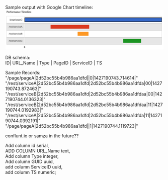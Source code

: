 Sample output with Google Chart timeline:
![SOA_Tracer_Timeline](https://github.com/joychester/soa_tracer_poc/blob/master/gchart_timing.png)

DB schema:  
ID| URL_Name | Type | PageID | ServiceID | TS

Sample Records:  
"/page/pageA|2d52bc55b4b986aa1dfd||0|1427190743.714614|"
"/rest/serviceA|2d52bc55b4b986aa1dfd|2d52bc55b4b986aa1dfda|00|1427190743.872463|"
"/rest/serviceB|2d52bc55b4b986aa1dfd|2d52bc55b4b986aa1dfdaa|00|1427190744.0136323|"
"/rest/serviceB|2d52bc55b4b986aa1dfd|2d52bc55b4b986aa1dfdaa|11|1427190744.0192983|"
"/rest/serviceA|2d52bc55b4b986aa1dfd|2d52bc55b4b986aa1dfda|11|1427190744.0392191|"
"/page/pageA|2d52bc55b4b986aa1dfd||1|1427190744.1119723|"

conflunt.io or samza in the future??

Add column id serial,  
ADD COLUMN URL_Name text,  
Add column Type integer,  
Add column GUID uuid,   
add column ServiceID uuid,   
add column TS  numeric;  
